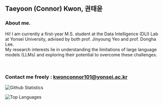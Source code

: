 ## Taeyoon (Connor) Kwon, 권태윤

### About me.
Hi! I am currently a first-year M.S. student at the Data Intelligence (DLI) Lab at Yonsei University, advised by both prof. Jinyoung Yeo and prof. Dongha Lee. 
<br>
My research interests lie in understanding the limitations of large language models (LLMs) and exploring their potential to overcome these challenges.



<br>

### Contact me freely : kwonconnor101@yonsei.ac.kr

![Github Statistics](https://github-readme-stats.vercel.app/api?username=Connoriginal&show_icons=true&count_private=truedark&theme=dark)

![Top Languages](https://github-readme-stats.vercel.app/api/top-langs/?username=Connoriginal&theme=dark&count_private=true&layout=compact)
<br><br><br>


<!--
**Connoriginal/Connoriginal** is a ✨ _special_ ✨ repository because its `README.md` (this file) appears on your GitHub profile.

Here are some ideas to get you started:

- 🔭 I’m currently working on ...
- 🌱 I’m currently learning ...
- 👯 I’m looking to collaborate on ...
- 🤔 I’m looking for help with ...
- 💬 Ask me about ...
- 📫 How to reach me: ...
- 😄 Pronouns: ...
- ⚡ Fun fact: ...
### Projects
* Game 'Invader' develop (2020.10 ~ 2020.12)
> Team project using Jira + Travis CI + Java  <br>
> [Github Repository](https://github.com/SWdevelop-569/Invaders)
* Hotel Management System (2020.09 ~ 2020.12)
> Team project using NodeJs + Express + Mysql <br> 
> [Github Repository](https://github.com/Connoriginal/Hotel_Management)

* Drawing Lots Application (2020.05 ~ 2020.06)
> Team project using Android Studio and Opensource <br>
> [Github Repository](https://github.com/Hanyang-Erica-Oss-dev-2020-Undecided)

* BlackJack (2017.05 ~ 2017.06)
> Team project using simple Python GUI <br> 
> [Github Repository](https://github.com/Connoriginal/Learning-Python)
-->
